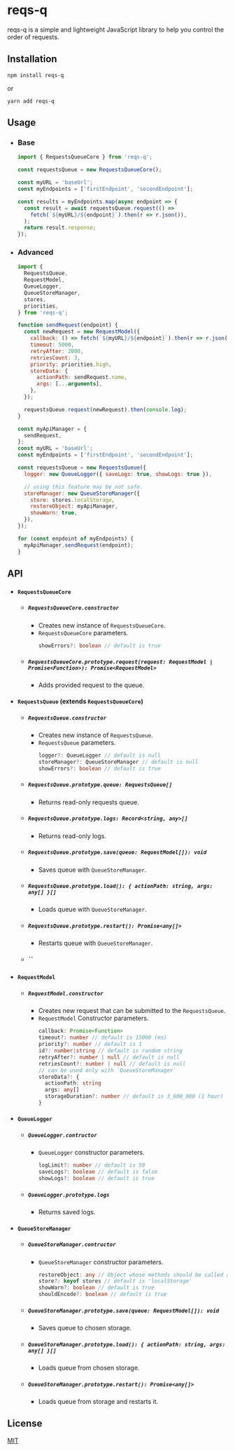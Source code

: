 # reqs-q

reqs-q is a simple and lightweight JavaScript library to help you control the
order of requests.

## Installation

```
npm install reqs-q
```

or

```
yarn add reqs-q
```

## Usage

- ### Base

  ```js
  import { RequestsQueueCore } from 'reqs-q';

  const requestsQueue = new RequestsQueueCore();

  const myURL = 'baseUrl';
  const myEndpoints = ['firstEndpoint', 'secondEndpoint'];

  const results = myEndpoints.map(async endpoint => {
    const result = await requestsQueue.request(() =>
      fetch(`${myURL}/${endpoint}`).then(r => r.json()),
    );
    return result.response;
  });
  ```

- ### Advanced

  ```js
  import {
    RequestsQueue,
    RequestModel,
    QueueLogger,
    QueueStoreManager,
    stores,
    priorities,
  } from 'reqs-q';

  function sendRequest(endpoint) {
    const newRequest = new RequestModel({
      callback: () => fetch(`${myURL}/${endpoint}`).then(r => r.json()),
      timeout: 5000,
      retryAfter: 2000,
      retriesCount: 3,
      priority: priorities.high,
      storeData: {
        actionPath: sendRequest.name,
        args: [...arguments],
      },
    });

    requestsQueue.request(newRequest).then(console.log);
  }

  const myApiManager = {
    sendRequest,
  };
  const myURL = 'baseUrl';
  const myEndpoints = ['firstEndpoint', 'secondEndpoint'];

  const requestsQueue = new RequestsQueue({
    logger: new QueueLogger({ saveLogs: true, showLogs: true }),

    // using this feature may be not safe.
    storeManager: new QueueStoreManager({
      store: stores.localStorage,
      restoreObject: myApiManager,
      showWarn: true,
    }),
  });

  for (const enpdoint of myEndpoints) {
    myApiManager.sendRequest(endpoint);
  }
  ```

## API

- #### `RequestsQueueCore`

  - ##### `RequestsQueueCore.constructor`

    - Creates new instance of `RequestsQueueCore`.
    - `RequestsQueueCore` parameters.
      ```ts
      showErrors?: boolean // default is true
      ```

  - ##### `RequestsQueueCore.prototype.request(request: RequestModel | Promise<Function>): Promise<RequestModel>`
    - Adds provided request to the queue.

- #### `RequestsQueue` (extends `RequestsQueueCore`)

  - ##### `RequestsQueue.constructor`

    - Creates new instance of `RequestsQueue`.
    - `RequestsQueue` parameters.
      ```ts
      logger?: QueueLogger // default is null
      storeManager?: QueueStoreManager // default is null
      showErrors?: boolean // default is true
      ```

  - ##### `RequestsQueue.prototype.queue: RequestsQueue[]`

    - Returns read-only requests queue.

  - ##### `RequestsQueue.prototype.logs: Record<string, any>[]`

    - Returns read-only logs.

  - ##### `RequestsQueue.prototype.save(queue: RequestModel[]): void`

    - Saves queue with `QueueStoreManager`.

  - ##### `RequestsQueue.prototype.load(): { actionPath: string, args: any[] }[]`

    - Loads queue with `QueueStoreManager`.

  - ##### `RequestsQueue.prototype.restart(): Promise<any[]>`

    - Restarts queue with `QueueStoreManager`.

  - ##### ``

- #### `RequestModel`

  - ##### `RequestModel.constructor`
    - Creates new request that can be submitted to the `RequestsQueue`.
    - `RequestModel` Constructor parameters.
      ```ts
      callback: Promise<Function>
      timeout?: number // default is 15000 (ms)
      priority?: number // default is 1
      id?: number|string // default is random string
      retryAfter?: number | null // default is null
      retriesCount?: number | null // default is null
      // can be used only with `QueueStoreManager`
      storeData?: {
        actionPath: string
        args: any[]
        storageDuration?: number // default is 3_600_000 (1 hour)
      }
      ```

- #### `QueueLogger`

  - ##### `QueueLogger.contructor`
    - `QueueLogger` constructor parameters.
      ```ts
      logLimit?: number // default is 50
      saveLogs?: boolean // default is false
      showLogs?: boolean // default is true
      ```
  - ##### `QueueLogger.prototype.logs`
    - Returns saved logs.

- #### `QueueStoreManager`

  - ##### `QueueStoreManager.contructor`
    - `QueueStoreManager` constructor parameters.
      ```ts
      restoreObject: any // Object whose methods should be called after the queue is restored.
      store?: keyof stores // default is 'localStorage'
      showWarn?: boolean // default is true
      shouldEncode?: boolean // default is true
      ```
  - ##### `QueueStoreManager.prototype.save(queue: RequestModel[]): void`

    - Saves queue to chosen storage.

  - ##### `QueueStoreManager.prototype.load(): { actionPath: string, args: any[] }[]`

    - Loads queue from chosen storage.

  - ##### `QueueStoreManager.prototype.restart(): Promise<any[]>`
    - Loads queue from storage and restarts it.

## License

[MIT](https://choosealicense.com/licenses/mit/)
